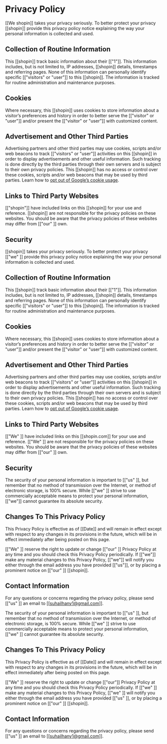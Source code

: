 # Privacy Policy

[[We shopin]] takes your privacy seriously. To better protect your privacy [[shopin]] provide this privacy policy notice explaining the way your personal information is collected and used.


## Collection of Routine Information

This [[shopin]] track basic information about their [["1"]]. This information includes, but is not limited to, IP addresses, [[shopin]] details, timestamps and referring pages. None of this information can personally identify specific [["visitors" or "user"]] to this [[shopin]]. The information is tracked for routine administration and maintenance purposes.


## Cookies

Where necessary, this [[shopin]] uses cookies to store information about a visitor’s preferences and history in order to better serve the [["visitor" or "user"]] and/or present the [["visitor" or "user"]] with customized content.


## Advertisement and Other Third Parties

Advertising partners and other third parties may use cookies, scripts and/or web beacons to track [["visitors" or "user"]] activities on this [[shopin]] in order to display advertisements and other useful information. Such tracking is done directly by the third parties through their own servers and is subject to their own privacy policies. This [[shopin]] has no access or control over these cookies, scripts and/or web beacons that may be used by third parties. Learn how to [opt out of Google’s cookie usage](http://www.google.com/privacy_ads.html).


## Links to Third Party Websites

[["shopin"]] have included links on this [[shopin]] for your use and reference. [[shopin]] are not responsible for the privacy policies on these websites. You should be aware that the privacy policies of these websites may differ from [["our" ]] own.


## Security


[[shopin]] takes your privacy seriously. To better protect your privacy [["we" ]] provide this privacy policy notice explaining the way your personal information is collected and used.


## Collection of Routine Information

This [[shopin]] track basic information about their [["1"]]. This information includes, but is not limited to, IP addresses, [[shopin]] details, timestamps and referring pages. None of this information can personally identify specific [["visitors" or "user"]] to this [[shopin]]. The information is tracked for routine administration and maintenance purposes.


## Cookies

Where necessary, this [[shopin]] uses cookies to store information about a visitor’s preferences and history in order to better serve the [["visitor" or "user"]] and/or present the [["visitor" or "user"]] with customized content.


## Advertisement and Other Third Parties

Advertising partners and other third parties may use cookies, scripts and/or web beacons to track [["visitors" or "user"]] activities on this [[shopin]] in order to display advertisements and other useful information. Such tracking is done directly by the third parties through their own servers and is subject to their own privacy policies. This [[shopin]] has no access or control over these cookies, scripts and/or web beacons that may be used by third parties. Learn how to [opt out of Google’s cookie usage](http://www.google.com/privacy_ads.html).


## Links to Third Party Websites

[["We" ]] have included links on this [[shopin.com]] for your use and reference. [["We" ]] are not responsible for the privacy policies on these websites. You should be aware that the privacy policies of these websites may differ from [["our" ]] own.


## Security

The security of your personal information is important to [["us" ]], but remember that no method of transmission over the Internet, or method of electronic storage, is 100% secure. While [["we" ]] strive to use commercially acceptable means to protect your personal information, [["we"]] cannot guarantee its absolute security.


## Changes To This Privacy Policy

This Privacy Policy is effective as of [[Date]] and will remain in effect except with respect to any changes in its provisions in the future, which will be in effect immediately after being posted on this page.

[["We" ]] reserve the right to update or change [["our" ]] Privacy Policy at any time and you should check this Privacy Policy periodically. If [["we"]] make any material changes to this Privacy Policy, [["we"]] will notify you either through the email address you have provided [["us"]], or by placing a prominent notice on [["our" ]] [[shopin]].


## Contact Information

For any questions or concerns regarding the privacy policy, please send [["us" ]] an email to [[suhailhany1@gmail.com]].

The security of your personal information is important to [["us" ]], but remember that no method of transmission over the Internet, or method of electronic storage, is 100% secure. While [["we" ]] strive to use commercially acceptable means to protect your personal information, [["we" ]] cannot guarantee its absolute security.


## Changes To This Privacy Policy

This Privacy Policy is effective as of [[Date]] and will remain in effect except with respect to any changes in its provisions in the future, which will be in effect immediately after being posted on this page.

[["We" ]] reserve the right to update or change [["our"]] Privacy Policy at any time and you should check this Privacy Policy periodically. If [["we" ]] make any material changes to this Privacy Policy, [["we" ]] will notify you either through the email address you have provided [["us" ]], or by placing a prominent notice on [["our" ]] [[shopin]].


## Contact Information

For any questions or concerns regarding the privacy policy, please send [["us" ]] an email to [[suhailhany1@gmail.com]].
